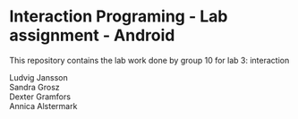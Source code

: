 Interaction Programing - Lab assignment - Android
=================================================

This repository contains the lab work done by group 10 for lab 3: interaction

Ludvig Jansson <br>
Sandra Grosz <br>
Dexter Gramfors <br>
Annica Alstermark <br>
